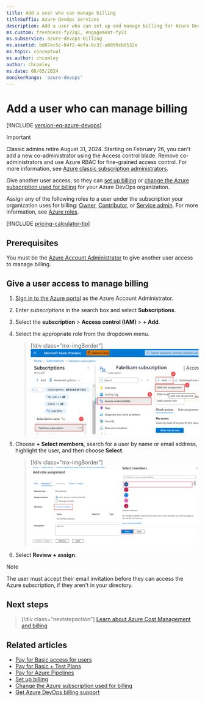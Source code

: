 ```yaml
---
title: Add a user who can manage billing
titleSuffix: Azure DevOps Services
description: Add a user who can set up and manage billing for Azure DevOps.
ms.custom: freshness-fy22q1, engagement-fy23
ms.subservice: azure-devops-billing
ms.assetid: bd87ec5c-84f2-4efa-bc37-a6999cb9532e
ms.topic: conceptual
ms.author: chcomley
author: chcomley
ms.date: 08/05/2024
monikerRange: 'azure-devops'
---
```


# Add a user who can manage billing

[!INCLUDE [version-eq-azure-devops](../../includes/version-eq-azure-devops.md)]

> [!IMPORTANT]
> Classic admins retire August 31, 2024. Starting on February 26, you can't add a new co-administrator using the Access control blade. Remove co-administrators and use Azure RBAC for fine-grained access control. For more information, see [Azure classic subscription administrators](/azure/role-based-access-control/classic-administrators).

Give another user access, so they can [set up billing](set-up-billing-for-your-organization-vs.md) or [change the Azure subscription used for billing](change-azure-subscription.md) for your Azure DevOps organization. 

Assign any of the following roles to a user under the subscription your organization uses for billing: [Owner](/azure/role-based-access-control/built-in-roles#owner), [Contributor](/azure/role-based-access-control/built-in-roles#contributor), or [Service admin](/azure/billing/billing-add-change-azure-subscription-administrator). For more information, see [Azure roles](/azure/role-based-access-control/rbac-and-directory-admin-roles).

[!INCLUDE [pricing-calculator-tip](../../includes/pricing-calculator-tip.md)]

## Prerequisites

You must be the [Azure Account Administrator](/azure/cost-management-billing/manage/add-change-subscription-administrator) to give another user access to manage billing.

## Give a user access to manage billing

1. [Sign in to the Azure portal](https://portal.azure.com/) as the Azure Account Administrator.
2. Enter *subscriptions* in the search box and select **Subscriptions**. 
3. Select the **subscription** > **Access control (IAM)** > **+ Add**.
4. Select the appropriate role from the dropdown menu.

   > [!div class="mx-imgBorder"]  
   > ![Screenshot of sequence of buttons to add role.](media/add-backup-billing-manager/add-role-to-subscription.png)

5. Choose **+ Select members**, search for a user by name or email address, highlight the user, and then choose **Select**.

   > [!div class="mx-imgBorder"]  
   > ![Screenshot of Add role assignment pop-out pane.](media/add-backup-billing-manager/add-role-assignment.png)

6. Select **Review + assign**.

> [!NOTE]
> The user must accept their email invitation before they can access the Azure subscription, if they aren't in your directory.

## Next steps

> [!div class="nextstepaction"]
> [Learn about Azure Cost Management and billing](/azure/cost-management-billing/cost-management-billing-overview)

## Related articles

* [Pay for Basic access for users](buy-basic-access-add-users.md)
* [Pay for Basic + Test Plans](buy-basic-access-add-users.md)
* [Pay for Azure Pipelines](../../pipelines/licensing/concurrent-jobs.md#how-much-do-parallel-jobs-cost)
* [Set up billing](set-up-billing-for-your-organization-vs.md)
* [Change the Azure subscription used for billing](change-azure-subscription.md)
* [Get Azure DevOps billing support](https://azure.microsoft.com/support/devops/)
